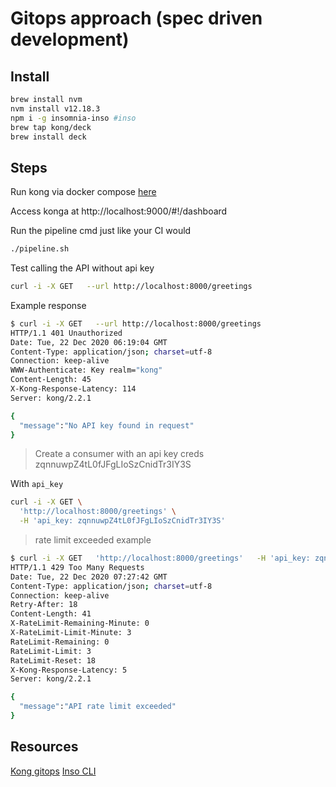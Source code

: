 # Gitops approach (spec driven development)

## Install

```bash
brew install nvm
nvm install v12.18.3
npm i -g insomnia-inso #inso
brew tap kong/deck
brew install deck
```

## Steps

Run kong via docker compose [here](./../compose/docker-compose.yml)

Access konga at http://localhost:9000/#!/dashboard

Run the pipeline cmd just like your CI would 

```bash
./pipeline.sh
```

Test calling the API without api key

```bash
curl -i -X GET   --url http://localhost:8000/greetings
```

Example response 
```bash
$ curl -i -X GET   --url http://localhost:8000/greetings
HTTP/1.1 401 Unauthorized
Date: Tue, 22 Dec 2020 06:19:04 GMT
Content-Type: application/json; charset=utf-8
Connection: keep-alive
WWW-Authenticate: Key realm="kong"
Content-Length: 45
X-Kong-Response-Latency: 114
Server: kong/2.2.1

{
  "message":"No API key found in request"
}
```

> Create a consumer with an api key creds zqnnuwpZ4tL0fJFgLIoSzCnidTr3IY3S

With `api_key`

```bash
curl -i -X GET \
  'http://localhost:8000/greetings' \
  -H 'api_key: zqnnuwpZ4tL0fJFgLIoSzCnidTr3IY3S'
```

> rate limit exceeded example

```bash
$ curl -i -X GET   'http://localhost:8000/greetings'   -H 'api_key: zqnnuwpZ4tL0fJFgLIoSzCnidTr3IY3S'
HTTP/1.1 429 Too Many Requests
Date: Tue, 22 Dec 2020 07:27:42 GMT
Content-Type: application/json; charset=utf-8
Connection: keep-alive
Retry-After: 18
Content-Length: 41
X-RateLimit-Remaining-Minute: 0
X-RateLimit-Limit-Minute: 3
RateLimit-Remaining: 0
RateLimit-Limit: 3
RateLimit-Reset: 18
X-Kong-Response-Latency: 5
Server: kong/2.2.1

{
  "message":"API rate limit exceeded"
}
```
## Resources

[Kong gitops](https://docs.konghq.com/deck/guides/ci-driven-configuration/)
[Inso CLI](https://github.com/Kong/insomnia/tree/develop/packages/insomnia-inso#-inso-generate-config-identifier)
